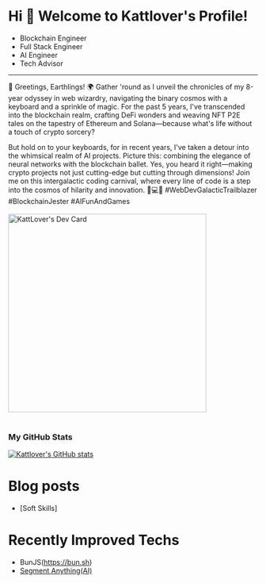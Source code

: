 Hi 👋 Welcome to Kattlover's Profile!
============================
* Blockchain Engineer
* Full Stack Engineer
* AI Engineer
* Tech Advisor
----------------------------------------------------

🚀 Greetings, Earthlings! 🌍 Gather 'round as I unveil the chronicles of my 8-year odyssey in web wizardry, navigating the binary cosmos with a keyboard and a sprinkle of magic. For the past 5 years, I've transcended into the blockchain realm, crafting DeFi wonders and weaving NFT P2E tales on the tapestry of Ethereum and Solana—because what's life without a touch of crypto sorcery?

But hold on to your keyboards, for in recent years, I've taken a detour into the whimsical realm of AI projects. Picture this: combining the elegance of neural networks with the blockchain ballet. Yes, you heard it right—making crypto projects not just cutting-edge but cutting through dimensions! Join me on this intergalactic coding carnival, where every line of code is a step into the cosmos of hilarity and innovation. 🚀💻🌌 #WebDevGalacticTrailblazer #BlockchainJester #AIFunAndGames
<br> <br>
<a href="https://app.daily.dev/kattlover"><img src="https://api.daily.dev/devcards/67ec79e8c03c4f7bbbab4dfdcfdc90d4.png?r=not" width="400" alt="KattLover's Dev Card"/></a>
<br> <br>
### My GitHub Stats

<a href="http://www.github.com/kattlover99"><img src="https://github-readme-stats.vercel.app/api?username=kattlover99&show_icons=true&count_private=true&title_color=0891b2&text_color=ffffff&icon_color=0891b2&bg_color=1c1917&hide_border=true&theme=prussian&show=reviews,discussions_started,discussions_answered,prs_merged,prs_merged_percentage" alt="Kattlover's GitHub stats" /></a>

# Blog posts
<!-- BLOG-POST-LIST:START -->
- [Soft Skills]
<!-- BLOG-POST-LIST:END -->

# Recently Improved Techs
- BunJS(https://bun.sh)
- [Segment Anything(AI)](https://segment-anything.com)
